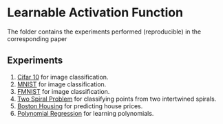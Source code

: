 # Learnable Activation Function

The folder contains the experiments performed (reproducible) in the corresponding paper

## Experiments
1. [Cifar 10](./Cifar10) for image classification.
2. [MNIST](./MNIST) for image classification.
3. [FMNIST](./FMNIST) for image classification.
4. [Two Spiral Problem](./twospiral) for classifying points from two intertwined spirals.
5. [Boston Housing](./bostonhousing) for predicting house prices.
6. [Polynomial Regression](./polynomials) for learning polynomials.




